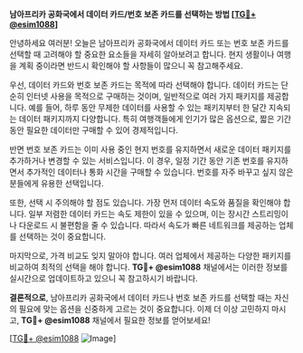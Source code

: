 **남아프리카 공화국에서 데이터 카드/번호 보존 카드를 선택하는 방법 [[TG💪+ @esim1088](https://t.me/s/esim1088)]**

안녕하세요 여러분! 오늘은 남아프리카 공화국에서 데이터 카드 또는 번호 보존 카드를 선택할 때 고려해야 할 중요한 요소들을 자세히 알아보려고 합니다. 현지 생활이나 여행을 계획 중이라면 반드시 확인해야 할 사항들이 많으니 꼭 참고해주세요.

우선, 데이터 카드와 번호 보존 카드는 목적에 따라 선택해야 합니다. 데이터 카드는 단순히 인터넷 사용을 목적으로 구매하는 것이며, 일반적으로 여러 가지 패키지를 제공합니다. 예를 들어, 하루 동안 무제한 데이터를 사용할 수 있는 패키지부터 한 달간 지속되는 데이터 패키지까지 다양합니다. 특히 여행객들에게 인기가 많은 옵션으로, 짧은 기간 동안 필요한 데이터만 구매할 수 있어 경제적입니다.

반면 번호 보존 카드는 이미 사용 중인 현지 번호를 유지하면서 새로운 데이터 패키지를 추가하거나 변경할 수 있는 서비스입니다. 이 경우, 일정 기간 동안 기존 번호를 유지하면서 추가적인 데이터나 통화 시간을 구매할 수 있습니다. 번호를 자주 바꾸고 싶지 않은 분들에게 유용한 선택입니다.

또한, 선택 시 주의해야 할 점도 있습니다. 가장 먼저 데이터 속도와 품질을 확인해야 합니다. 일부 저렴한 데이터 카드는 속도 제한이 있을 수 있으며, 이는 장시간 스트리밍이나 다운로드 시 불편함을 줄 수 있습니다. 따라서 속도가 빠른 네트워크를 제공하는 업체를 선택하는 것이 중요합니다.

마지막으로, 가격 비교도 잊지 말아야 합니다. 여러 업체에서 제공하는 다양한 패키지를 비교하여 최적의 선택을 해야 합니다. **TG💪+ @esim1088** 채널에서는 이러한 정보를 실시간으로 업데이트하고 있으니 꼭 참고하시기 바랍니다.

**결론적으로**, 남아프리카 공화국에서 데이터 카드나 번호 보존 카드를 선택할 때는 자신의 필요에 맞는 옵션을 신중하게 고르는 것이 중요합니다. 이제 더 이상 고민하지 마시고, **TG💪+ @esim1088** 채널에서 필요한 정보를 얻어보세요!

[[TG💪+ @esim1088](https://t.me/s/esim1088) ![Image](https://i.postimg.cc/Y0z9fWf4/image.png)]